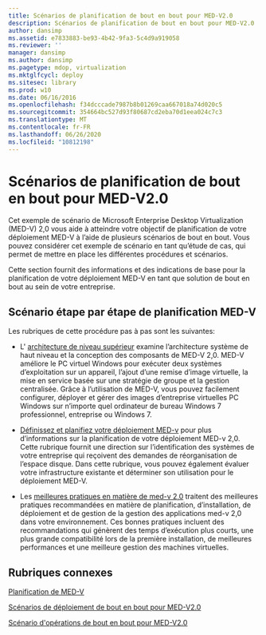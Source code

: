 ```yaml
---
title: Scénarios de planification de bout en bout pour MED-V2.0
description: Scénarios de planification de bout en bout pour MED-V2.0
author: dansimp
ms.assetid: e7833883-be93-4b42-9fa3-5c4d9a919058
ms.reviewer: ''
manager: dansimp
ms.author: dansimp
ms.pagetype: mdop, virtualization
ms.mktglfcycl: deploy
ms.sitesec: library
ms.prod: w10
ms.date: 06/16/2016
ms.openlocfilehash: f34dcccade7987b8b01269caa667018a74d020c5
ms.sourcegitcommit: 354664bc527d93f80687cd2eba70d1eea024c7c3
ms.translationtype: MT
ms.contentlocale: fr-FR
ms.lasthandoff: 06/26/2020
ms.locfileid: "10812198"
---
```

# Scénarios de planification de bout en bout pour MED-V2.0


Cet exemple de scénario de Microsoft Enterprise Desktop Virtualization (MED-V) 2,0 vous aide à atteindre votre objectif de planification de votre déploiement MED-V à l’aide de plusieurs scénarios de bout en bout. Vous pouvez considérer cet exemple de scénario en tant qu’étude de cas, qui permet de mettre en place les différentes procédures et scénarios.

Cette section fournit des informations et des indications de base pour la planification de votre déploiement MED-V en tant que solution de bout en bout au sein de votre entreprise.

## Scénario étape par étape de planification MED-V


Les rubriques de cette procédure pas à pas sont les suivantes:

-   L' [architecture de niveau supérieur](high-level-architecturemedv2.md) examine l’architecture système de haut niveau et la conception des composants de MED-V 2,0. MED-V améliore le PC virtuel Windows pour exécuter deux systèmes d’exploitation sur un appareil, l’ajout d’une remise d’image virtuelle, la mise en service basée sur une stratégie de groupe et la gestion centralisée. Grâce à l’utilisation de MED-V, vous pouvez facilement configurer, déployer et gérer des images d’entreprise virtuelles PC Windows sur n’importe quel ordinateur de bureau Windows 7 professionnel, entreprise ou Windows 7.

-   [Définissez et planifiez votre déploiement MED-v](define-and-plan-your-med-v-deployment.md) pour plus d’informations sur la planification de votre déploiement MED-v 2,0. Cette rubrique fournit une direction sur l’identification des systèmes de votre entreprise qui reçoivent des demandes de réorganisation de l’espace disque. Dans cette rubrique, vous pouvez également évaluer votre infrastructure existante et déterminer son utilisation pour le déploiement MED-V.

-   Les [meilleures pratiques en matière de med-v 2,0](med-v-20-best-practices.md) traitent des meilleures pratiques recommandées en matière de planification, d’installation, de déploiement et de gestion de la gestion des applications med-v 2,0 dans votre environnement. Ces bonnes pratiques incluent des recommandations qui génèrent des temps d’exécution plus courts, une plus grande compatibilité lors de la première installation, de meilleures performances et une meilleure gestion des machines virtuelles.

## Rubriques connexes


[Planification de MED-V](planning-for-med-v.md)

[Scénarios de déploiement de bout en bout pour MED-V2.0](end-to-end-deployment-scenario-for-med-v-20.md)

[Scénario d'opérations de bout en bout pour MED-V2.0](end-to-end-operations-scenario-for-med-v-20.md)

 

 





